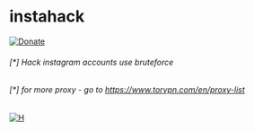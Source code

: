 # instahack
[![Donate](https://img.shields.io/badge/Donate-PayPal-green.svg)](https://www.paypal.com/cgi-bin/webscr?cmd=_s-xclick&hosted_button_id=ARVABYAUX3NPC)

###### [*] Hack instagram accounts use bruteforce
###### [*] for more proxy - go to https://www.torvpn.com/en/proxy-list

[![H](https://github.com/hamidsss33/instahack/assets/109768539/7e6fe412-3a93-41d0-9a84-b6d7b3aa2408)](LinkNaSait)
